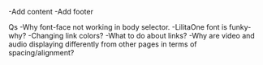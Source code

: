 -Add content
-Add footer

Qs
-Why font-face not working in body selector.
-LilitaOne font is funky-why?
-Changing link colors?
-What to do about links?
-Why are video and audio displaying differently from other pages in terms of spacing/alignment?
